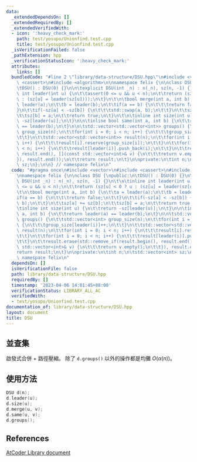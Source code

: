 ```yaml
---
data:
  _extendedDependsOn: []
  _extendedRequiredBy: []
  _extendedVerifiedWith:
  - icon: ':heavy_check_mark:'
    path: test/yosupo/Unionfind.test.cpp
    title: test/yosupo/Unionfind.test.cpp
  _isVerificationFailed: false
  _pathExtension: hpp
  _verificationStatusIcon: ':heavy_check_mark:'
  attributes:
    links: []
  bundledCode: "#line 2 \"library/data-structure/DSU.hpp\"\n#include <vector>\n#include\
    \ <cassert>\n#include <algorithm>\n\nnamespace felix {\n\nclass DSU {\npublic:\n\
    \tDSU() : DSU(0) {}\n\n\texplicit DSU(int _n) : n(_n), sz(n, -1) {}\n\t\n\tinline\
    \ int leader(int u) {\n\t\tassert(0 <= u && u < n);\n\t\treturn (sz[u] < 0 ? u\
    \ : (sz[u] = leader(sz[u])));\n\t}\n\t\n\tbool merge(int a, int b) {\n\t\ta =\
    \ leader(a);\n\t\tb = leader(b);\n\t\tif(a == b) {\n\t\t\treturn false;\n\t\t\
    }\n\t\tif(-sz[a] < -sz[b]) {\n\t\t\tstd::swap(a, b);\n\t\t}\n\t\tsz[a] += sz[b];\n\
    \t\tsz[b] = a;\n\t\treturn true;\n\t}\n\t\n\tinline int size(int u) {\n\t\treturn\
    \ -sz[leader(u)];\n\t}\n\n\tinline bool same(int a, int b) {\n\t\treturn leader(a)\
    \ == leader(b);\n\t}\n\n\tstd::vector<std::vector<int>> groups() {\n\t\tstd::vector<int>\
    \ group_size(n);\n\t\tfor(int i = 0; i < n; i++) {\n\t\t\tgroup_size[leader(i)]++;\n\
    \t\t}\n\t\tstd::vector<std::vector<int>> result(n);\n\t\tfor(int i = 0; i < n;\
    \ i++) {\n\t\t\tresult[i].reserve(group_size[i]);\n\t\t}\n\t\tfor(int i = 0; i\
    \ < n; i++) {\n\t\t\tresult[leader(i)].push_back(i);\n\t\t}\n\t\tresult.erase(std::remove_if(result.begin(),\
    \ result.end(), [](const std::vector<int>& v) {\n\t\t\treturn v.empty();\n\t\t\
    }), result.end());\n\t\treturn result;\n\t}\n\nprivate:\n\tint n;\n\tstd::vector<int>\
    \ sz;\n};\n\n} // namespace felix\n"
  code: "#pragma once\n#include <vector>\n#include <cassert>\n#include <algorithm>\n\
    \nnamespace felix {\n\nclass DSU {\npublic:\n\tDSU() : DSU(0) {}\n\n\texplicit\
    \ DSU(int _n) : n(_n), sz(n, -1) {}\n\t\n\tinline int leader(int u) {\n\t\tassert(0\
    \ <= u && u < n);\n\t\treturn (sz[u] < 0 ? u : (sz[u] = leader(sz[u])));\n\t}\n\
    \t\n\tbool merge(int a, int b) {\n\t\ta = leader(a);\n\t\tb = leader(b);\n\t\t\
    if(a == b) {\n\t\t\treturn false;\n\t\t}\n\t\tif(-sz[a] < -sz[b]) {\n\t\t\tstd::swap(a,\
    \ b);\n\t\t}\n\t\tsz[a] += sz[b];\n\t\tsz[b] = a;\n\t\treturn true;\n\t}\n\t\n\
    \tinline int size(int u) {\n\t\treturn -sz[leader(u)];\n\t}\n\n\tinline bool same(int\
    \ a, int b) {\n\t\treturn leader(a) == leader(b);\n\t}\n\n\tstd::vector<std::vector<int>>\
    \ groups() {\n\t\tstd::vector<int> group_size(n);\n\t\tfor(int i = 0; i < n; i++)\
    \ {\n\t\t\tgroup_size[leader(i)]++;\n\t\t}\n\t\tstd::vector<std::vector<int>>\
    \ result(n);\n\t\tfor(int i = 0; i < n; i++) {\n\t\t\tresult[i].reserve(group_size[i]);\n\
    \t\t}\n\t\tfor(int i = 0; i < n; i++) {\n\t\t\tresult[leader(i)].push_back(i);\n\
    \t\t}\n\t\tresult.erase(std::remove_if(result.begin(), result.end(), [](const\
    \ std::vector<int>& v) {\n\t\t\treturn v.empty();\n\t\t}), result.end());\n\t\t\
    return result;\n\t}\n\nprivate:\n\tint n;\n\tstd::vector<int> sz;\n};\n\n} //\
    \ namespace felix\n"
  dependsOn: []
  isVerificationFile: false
  path: library/data-structure/DSU.hpp
  requiredBy: []
  timestamp: '2023-04-06 14:01:45+08:00'
  verificationStatus: LIBRARY_ALL_AC
  verifiedWith:
  - test/yosupo/Unionfind.test.cpp
documentation_of: library/data-structure/DSU.hpp
layout: document
title: DSU
---
```


## 並查集

啟發式合併 + 路徑壓縮。
除了 `d.groups()` 以外的操作都是均攤 $O(\alpha(n))$。

## 使用方法
```cpp
DSU d(n);
d.leader(u);
d.size(u);
d.merge(u, v);
d.same(u, v);
d.groups();
```

## References
[AtCoder Library document](https://atcoder.github.io/ac-library/production/document_en/dsu.html)

